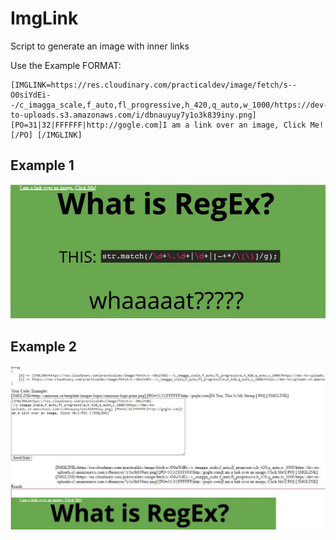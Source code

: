 # ImgLink
 Script to generate an image with inner links

Use the Example FORMAT:
```
[IMGLINK=https://res.cloudinary.com/practicaldev/image/fetch/s--O0siYdEi--/c_imagga_scale,f_auto,fl_progressive,h_420,q_auto,w_1000/https://dev-to-uploads.s3.amazonaws.com/i/dbnauyuy7y1o3k839iny.png] [PO=31|32|FFFFFF|http://gogle.com]I am a link over an image, Click Me![/PO] [/IMGLINK]
```
## Example 1
![Image](./ImgLink.jpg)
## Example 2
![Image](./ImgLink2.jpg)
